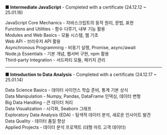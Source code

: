 **■ Intermediate JavaScript** - Completed with a certificate (24.12.12 ~ 25.01.16)

JavaScript Core Mechanics - 자바스크립트의 동작 원리, 문법, 표현  
Functions and Utilities - 함수 다루기, 내부 기능 활용  
Modules and Web Basics - 모듈 시스템, 웹 기초  
Web API - 브라우저 API 활용  
Asynchronous Programming - 비동기 실행, Promise, async/await  
Node.js Essentials - 기본 개념, 웹서버 구현, npm 활용  
Third-party Integration - 서드파티 모듈, 패키지 관리  

---

**■ Introduction to Data Analysis** - Completed with a certificate (24.12.17 ~ 25.01.14)

Data Science Basics - 데이터 사이언스 학습 준비, 통계 기본 상식  
Data Manipulation - Numpy, Pandas, DataFrame 인덱싱, 데이터 변형  
Big Data Handling - 큰 데이터 처리  
Data Visualization - 시각화, Seaborn 그래프   
Exploratory Data Analysis (EDA) - 탐색적 데이터 분석, 새로운 인사이트 발견  
Data Quality - 데이터 품질 향상  
Applied Projects - 데이터 분석 프로젝트 (대형 마트 고객 데이터)  
